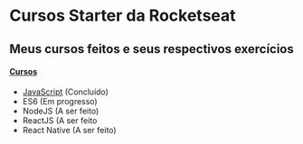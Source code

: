 # Cursos Starter da Rocketseat
## Meus cursos feitos e seus respectivos exercícios

<h4>
<a href="https://app.rocketseat.com.br/starter">Cursos</a>
</h4>

<ul>
 <li><a href="https://github.com/fpeduu/rocketseat-starter/tree/master/JavaScript">JavaScript</a> (Concluído)</li>
 <li><a>ES6</a> (Em progresso)</li>
 <li><a>NodeJS</a> (A ser feito)</li>
 <li><a>ReactJS</a> (A ser feito</li>
 <li><a>React Native</a> (A ser feito)</li>
</ul>